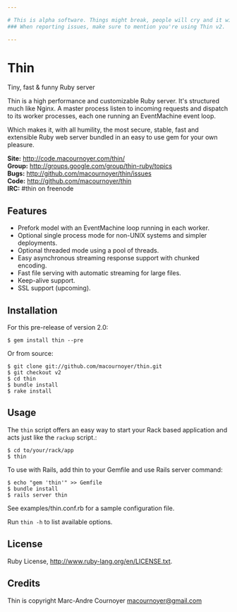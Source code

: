 ```yaml
---

# This is alpha software. Things might break, people will cry and it will be your fault.
### When reporting issues, make sure to mention you're using Thin v2.

---
```


# Thin
Tiny, fast & funny Ruby server

Thin is a high performance and customizable Ruby server. It's structured much like Nginx. A
master process listen to incoming requests and dispatch to its worker processes, each one
running an EventMachine event loop.

Which makes it, with all humility, the most secure, stable, fast and extensible Ruby web server
bundled in an easy to use gem for your own pleasure.

**Site:**  http://code.macournoyer.com/thin/  
**Group:** http://groups.google.com/group/thin-ruby/topics  
**Bugs:**  http://github.com/macournoyer/thin/issues  
**Code:**  http://github.com/macournoyer/thin  
**IRC:**   #thin on freenode  

## Features

 * Prefork model with an EventMachine loop running in each worker.
 * Optional single process mode for non-UNIX systems and simpler deployments.
 * Optional threaded mode using a pool of threads.
 * Easy asynchronous streaming response support with chunked encoding.
 * Fast file serving with automatic streaming for large files.
 * Keep-alive support.
 * SSL support (upcoming).

## Installation
For this pre-release of version 2.0:

    $ gem install thin --pre

Or from source:

    $ git clone git://github.com/macournoyer/thin.git
    $ git checkout v2
    $ cd thin
    $ bundle install
    $ rake install

## Usage
The `thin` script offers an easy way to start your Rack based application and acts just like
the `rackup` script.:

    $ cd to/your/rack/app
    $ thin

To use with Rails, add thin to your Gemfile and use Rails server command:

    $ echo "gem 'thin'" >> Gemfile
    $ bundle install
    $ rails server thin

See examples/thin.conf.rb for a sample configuration file.

Run `thin -h` to list available options.

## License
Ruby License, http://www.ruby-lang.org/en/LICENSE.txt.

## Credits
Thin is copyright Marc-Andre Cournoyer <macournoyer@gmail.com>
